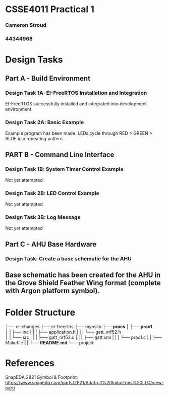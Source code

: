 # CSSE4011 Practical 1
### Cameron Stroud
### 44344968

# Design Tasks
## Part A - Build Environment
### Design Task 1A: EI-FreeRTOS Installation and Integration
EI-FreeRTOS successfully installed and integrated into development environment
### Design Task 2A: Basic Example
Example program has been made. LEDs cycle through RED > GREEN > BLUE in a repeating pattern.

## PART B - Command Line Interface
### Design Task 1B: System Timer Control Example
Not yet attempted

### Design Task 2B: LED Control Example
Not yet attempted

### Design Task 3B: Log Message
Not yet attempted

## Part C - AHU Base Hardware
### Design Task: Create a base schematic for the AHU
Base schematic has been created for the AHU in the Grove Shield Feather Wing format (complete with Argon platform symbol).
---

# Folder Structure
├── ei-changes
├── ei-freertos
├── myoslib
**├── pracs**
**│   ├── prac1**     
│   |   ├── inc
|   |   |   ├── application.h
|   |   |   └── gatt_nrf52.h        
│   |   └── src
|   |   |   ├── gatt_nrf52.c
|   |   |   ├── gatt.xml
|   |   |   └── prac1.c
|   |   ├── Makefile
**|   |   └── README.md**
└── project

# References
SnapEDA 2821 Symbol & Footprint: https://www.snapeda.com/parts/2821/Adafruit%20Industries%20LLC/view-part/
